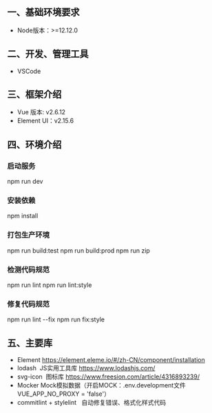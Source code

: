 ## 一、基础环境要求
- Node版本：>=12.12.0

## 二、开发、管理工具
- VSCode 

## 三、框架介绍
- Vue 版本: v2.6.12
- Element UI：v2.15.6

## 四、环境介绍
### 启动服务
npm run dev

### 安装依赖
npm install

### 打包生产环境
npm run build:test
npm run build:prod
npm run zip

### 检测代码规范
npm run lint
npm run lint:style

### 修复代码规范
npm run lint --fix 
npm run fix:style

## 五、主要库
- Element https://element.eleme.io/#/zh-CN/component/installation
- lodash  JS实用工具库 https://www.lodashjs.com/
- svg-icon  图标库 https://www.freesion.com/article/4316893239/
- Mocker Mock模拟数据（开启MOCK：.env.development文件VUE_APP_NO_PROXY = 'false'）
- commitlint + stylelint   自动修复错误、格式化样式代码
